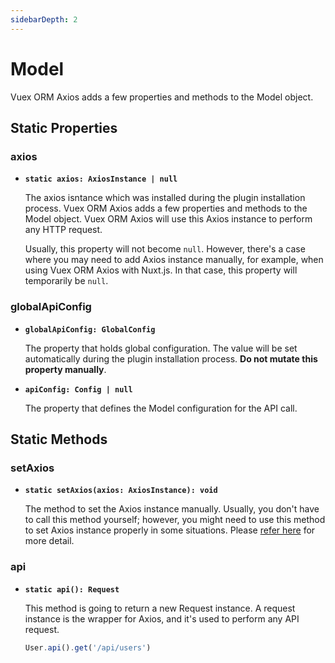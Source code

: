 ```yaml
---
sidebarDepth: 2
---
```


# Model

Vuex ORM Axios adds a few properties and methods to the Model object.

## Static Properties

### axios

- **`static axios: AxiosInstance | null`**

  The axios isntance which was installed during the plugin installation process. Vuex ORM Axios adds a few properties and methods to the Model object. Vuex ORM Axios will use this Axios instance to perform any HTTP request.

  Usually, this property will not become `null`. However, there's a case where you may need to add Axios instance manually, for example, when using Vuex ORM Axios with Nuxt.js. In that case, this property will temporarily be `null`.

### globalApiConfig

- **`globalApiConfig: GlobalConfig`**

  The property that holds global configuration. The value will be set automatically during the plugin installation process. **Do not mutate this property manually**.

- **`apiConfig: Config | null`**

  The property that defines the Model configuration for the API call.

## Static Methods

### setAxios

- **`static setAxios(axios: AxiosInstance): void`**

  The method to set the Axios instance manually. Usually, you don't have to call this method yourself; however, you might need to use this method to set Axios instance properly in some situations. Please [refer here](../guide/getting-started.html#nuxt-js-integration) for more detail.

### api

- **`static api(): Request`**

  This method is going to return a new Request instance. A request instance is the wrapper for Axios, and it's used to perform any API request.

  ```js
  User.api().get('/api/users')
  ```
